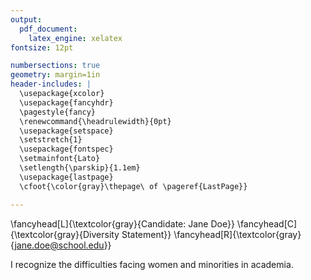 ```yaml
---
output: 
  pdf_document:
    latex_engine: xelatex
fontsize: 12pt

numbersections: true
geometry: margin=1in
header-includes: |
  \usepackage{xcolor}
  \usepackage{fancyhdr}
  \pagestyle{fancy}
  \renewcommand{\headrulewidth}{0pt}
  \usepackage{setspace}
  \setstretch{1}
  \usepackage{fontspec}
  \setmainfont{Lato}
  \setlength{\parskip}{1.1em}
  \usepackage{lastpage}
  \cfoot{\color{gray}\thepage\ of \pageref{LastPage}}

---
```


\fancyhead[L]{\textcolor{gray}{Candidate: Jane Doe}}
\fancyhead[C]{\textcolor{gray}{Diversity Statement}}
\fancyhead[R]{\textcolor{gray}{jane.doe@school.edu}}

I recognize the difficulties facing women and minorities in academia. 